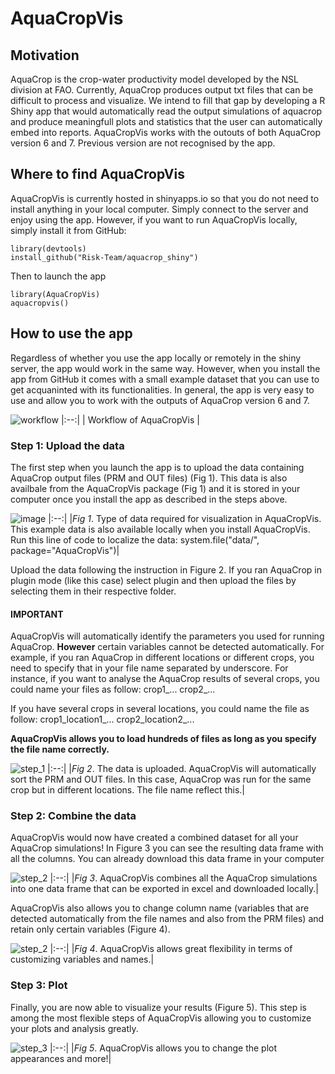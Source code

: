 # AquaCropVis

## Motivation
AquaCrop is the crop-water productivity model developed by the NSL division at FAO. Currently, AquaCrop produces output txt files that can be difficult to process and visualize. We intend to fill that gap by developing a R Shiny app that would automatically read the output simulations of aquacrop and produce meaningfull plots and statistics that the user can automatically embed into reports. 
AquaCropVis works with the outouts of both AquaCrop version 6 and 7. Previous version are not recognised by the app. 

## Where to find AquaCropVis

AquaCropVis is currently hosted in shinyapps.io so that you do not need to install anything in your local computer. Simply connect to the server and enjoy using the app. However, if you want to run AquaCropVis locally, simply install it from GitHub:

```
library(devtools)
install_github("Risk-Team/aquacrop_shiny")
```
  
Then to launch the app
  
```
library(AquaCropVis)
aquacropvis()
```
## How to use the app

Regardless of whether you use the app locally or remotely in the shiny server, the app would work in the same way. However, when you install the app from GitHub it comes with a small example dataset that you can use to get acquaninted with its functionalities. In general, the app is very easy to use and allow you to work with the outputs of AquaCrop version 6 and 7. 

![workflow](https://user-images.githubusercontent.com/40058235/204907854-4cb0e6b5-6d20-4c73-8f71-5ead3dce22fc.png)
|:--:| 
| Workflow of AquaCropVis |

### Step 1: Upload the data

The first step when you launch the app is to upload the data containing AquaCrop output files (PRM and OUT files) (Fig 1). This data is also availbale from the AquaCropVis package (Fig 1) and it is stored in your computer once you install the app as described in the steps above.

![image](https://user-images.githubusercontent.com/40058235/204909982-e593638b-bf36-4525-b93c-94eac98e727b.png)
|:--:| 
|*Fig 1*. Type of data required for visualization in AquaCropVis. This example data is also available locally when you install AquaCropVis. Run this line of code to localize the data: system.file("data/", package="AquaCropVis")|

Upload the data following the instruction in Figure 2. If you ran AquaCrop in plugin mode (like this case) select plugin and then upload the files by selecting them in their respective folder. 

#### IMPORTANT

AquaCropVis will automatically identify the parameters you used for running AquaCrop. **However** certain variables cannot be detected automatically. For example, if you ran AquaCrop in different locations or different crops, you need to specify that in your file name separated by underscore. For instance, if you want to analyse the AquaCrop results of several crops, you could name your files as follow:
crop1_...
crop2_...

If you have several crops in several locations, you could name the file as follow:
crop1_location1_...
crop2_location2_...

**AquaCropVis allows you to load hundreds of files as long as you specify the file name correctly.**

![step_1](https://user-images.githubusercontent.com/40058235/204911514-3eab9052-67eb-4121-99f3-698a9c477563.png)
|:--:| 
|*Fig 2*. The data is uploaded. AquaCropVis will automatically sort the PRM and OUT files. In this case, AquaCrop was run for the same crop but in different locations. The file name reflect this.|

### Step 2: Combine the data

AquaCropVis would now have created a combined dataset for all your AquaCrop simulations! In Figure 3 you can see the resulting data frame with all the columns. You can already download this data frame in your computer

![step_2](https://user-images.githubusercontent.com/40058235/204913512-895cad3a-7f66-43e4-827a-ae65db3d8231.png)
|:--:| 
|*Fig 3*. AquaCropVis combines all the AquaCrop simulations into one data frame that can be exported in excel and downloaded locally.|

AquaCropVis also allows you to change column name (variables that are detected automatically from the file names and also from the PRM files) and retain only certain variables (Figure 4). 

![step_2](https://user-images.githubusercontent.com/40058235/204915423-a9100498-3d72-4db9-bfcb-787b8e6623ea.png)
|:--:| 
|*Fig 4*. AquaCropVis allows great flexibility in terms of customizing variables and names.|


### Step 3: Plot

Finally, you are now able to visualize your results (Figure 5). This step is among the most flexible steps of AquaCropVis allowing you to customize your plots and analysis greatly. 

![step_3](https://user-images.githubusercontent.com/40058235/204919442-42d4754f-5154-4622-bc72-36698396c42a.png)
|:--:| 
|*Fig 5*. AquaCropVis allows you to change the plot appearances and more!|


